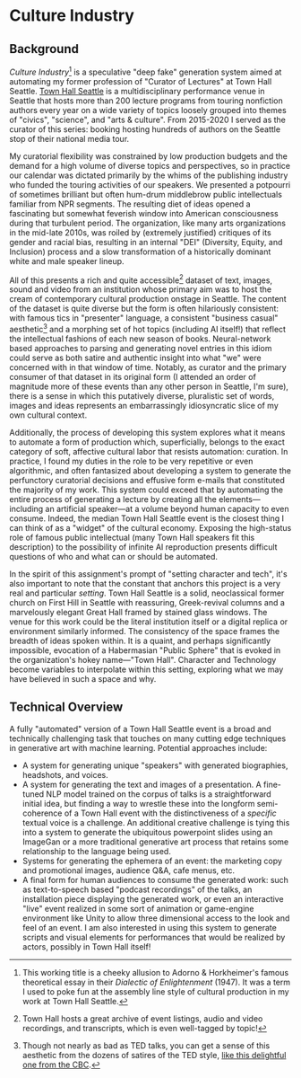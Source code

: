 # Culture Industry

## Background

*Culture Industry*[^1] is a speculative "deep fake" generation system aimed at automating my former profession of "Curator of Lectures" at Town Hall Seattle. [Town Hall Seattle](https://townhallseattle.org) is a multidisciplinary performance venue in Seattle that hosts more than 200 lecture programs from touring nonfiction authors every year on a wide variety of topics loosely grouped into themes of "civics", "science", and "arts & culture". From 2015-2020 I served as the curator of this series: booking hosting hundreds of authors on the Seattle stop of their national media tour. 

My curatorial flexibility was constrained by low production budgets and the demand for a high volume of diverse topics and perspectives, so in practice our calendar was dictated primarily by the whims of the publishing industry who funded the touring activities of our speakers. We presented a potpourri of sometimes brilliant but often hum-drum middlebrow public intellectuals familiar from NPR segments. The resulting diet of ideas opened a fascinating but somewhat feverish window into American consciousness during that turbulent period. The organization, like many arts organizations in the mid-late 2010s, was roiled by (extremely justified) critiques of its gender and racial bias, resulting in an internal "DEI" (Diversity, Equity, and Inclusion) process and a slow transformation of a historically dominant white and male speaker lineup. 

All of this presents a rich and quite accessible[^2] dataset of text, images, sound and video from an institution whose primary aim was to host the cream of contemporary cultural production onstage in Seattle. The content of the dataset is quite diverse but the form is often hilariously consistent: with famous tics in "presenter" language, a consistent "business casual" aesthetic[^3] and a morphing set of hot topics (including AI itself!) that reflect the intellectual fashions of each new season of books. Neural-network based approaches to parsing and generating novel entries in this idiom could serve as both satire and authentic insight into what "we" were concerned with in that window of time. Notably, as curator and the primary consumer of that dataset in its original form (I attended an order of magnitude more of these events than any other person in Seattle, I'm sure), there is a sense in which this putatively diverse, pluralistic set of words, images and ideas represents an embarrassingly idiosyncratic slice of my own cultural context.

Additionally, the process of developing this system explores what it means to automate a form of production which, superficially, belongs to the exact category of soft, affective cultural labor that resists automation: curation. In practice, I found my duties in the role to be very repetitive or even algorithmic, and often fantasized about developing a system to generate the perfunctory curatorial decisions and effusive form e-mails that constituted the majority of my work. This system could exceed that by automating the entire process of generating a lecture by creating all the elements—including an artificial speaker—at a volume beyond human capacity to even consume. Indeed, the median Town Hall Seattle event is the closest thing I can think of as a "widget" of the cultural economy. Exposing the high-status role of famous public intellectual (many Town Hall speakers fit this description) to the possibility of infinite AI reproduction presents difficult questions of who and what can or should be automated. 

In the spirit of this assignment's prompt of "setting character and tech", it's also important to note that the constant that anchors this project is a very real and particular *setting*. Town Hall Seattle is a solid, neoclassical former church on First Hill in Seattle with reassuring, Greek-revival columns and a marvelously elegant Great Hall framed by stained glass windows. The venue for this work could be the literal institution itself or a digital replica or environment similarly informed. The consistency of the space frames the breadth of ideas spoken within. It is a quaint, and perhaps significantly impossible, evocation of a Habermasian "Public Sphere" that is evoked in the organization's hokey name—"Town Hall". Character and Technology become variables to interpolate within this setting, exploring what we may have believed in such a space and why. 

## Technical Overview

A fully "automated" version of a Town Hall Seattle event is a broad and technically challenging task that touches on many cutting edge techniques in generative art with machine learning. Potential approaches include:

- A system for generating unique "speakers" with generated biographies, headshots, and voices. 
- A system for generating the text and images of a presentation. A fine-tuned NLP model trained on the corpus of talks is a straightforward initial idea, but finding a way to wrestle these into the longform semi-coherence of a Town Hall event with the distinctiveness of a *specific* textual voice is a challenge. An additional creative challenge is tying this into a system to generate the ubiquitous powerpoint slides using an ImageGan or a more traditional generative art process that retains some relationship to the language being used.
- Systems for generating the ephemera of an event: the marketing copy and promotional images, audience Q&A, cafe menus, etc.
- A final form for human audiences to consume the generated work: such as text-to-speech based "podcast recordings" of the talks, an installation piece displaying the generated work, or even an interactive "live" event realized in some sort of animation or game-engine environment like Unity to allow three dimensional access to the look and feel of an event. I am also interested in using this system to generate scripts and visual elements for performances that would be realized by actors, possibly in Town Hall itself!  

[^1]: This working title is a cheeky allusion to Adorno & Horkheimer's famous theoretical essay in their *Dialectic of Enlightenment* (1947). It was a term I used to poke fun at the assembly line style of cultural production in my work at Town Hall Seattle.  
[^2]: Town Hall hosts a great archive of event listings, audio and video recordings, and transcripts, which is even well-tagged by topic! 
[^3]: Though not nearly as bad as TED talks, you can get a sense of this aesthetic from the dozens of satires of the TED style, [like this delightful one from the CBC](https://www.youtube.com/watch?v=_ZBKX-6Gz6A). 
